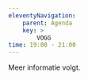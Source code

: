 ```yaml
---
eleventyNavigation:
    parent: Agenda
    key: >
        VOGG
time: 19:00 - 21:00
---
```


Meer informatie volgt.